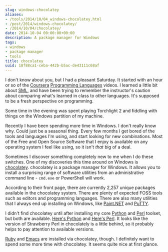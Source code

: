 ```yaml
---
slug: windows-chocolatey
aliases:
- /tools/2014/10/04_windows-chocolatey.html
- /post/2014/windows-chocolatey/
- /2014/10/04/chocolatey/
date: 2014-10-04 00:00:00+00:00
description: A package manager for Windows
tags:
- windows
- package manager
- tools
title: chocolatey
uuid: 18f88ca1-ceba-442b-b5ac-de43111c68af
---
```

[Programming Languages]: https://www.coursera.org/course/proglang/
[Coursera]: https://www.coursera.org/
[SML]: http://www.smlnj.org/

I don't know about you, but I had a pleasant Saturday. It started with
an hour or so of the [Coursera][] [Programming Languages][] videos. I
learned a little bit about [SML][], and have been trying to remember
the instructor's caution about comparing what's learned in class to
other languages. It's supposed to be a fresh perspective on
programming.
<!-- TEASER_END -->

Some time in the evening was spent playing Torchlight 2 and fiddling
with things on the Windows partition of my machine.

Recently I have been spending more time in Windows. I don't really
know why. Could just be a seasonal thing. Every few months I get bored
of the tools and languages I'm using, and start looking for new
combinations. Most of the Free and Open
Source Software that I enjoy is available on any operating system I
feel like using, so it isn't *that* big of a deal.

[chocolatey]: https://chocolatey.org/

Sometimes I discover something completely new to me when I do these
switches. One of my discoveries this time around on Windows is
[chocolatey][]. chocolatey is a package manager for Windows. It allows
you to install a surprising range of software utilities from an
administrative command line - `cmd.exe` or PowerShell will work.

[Paint.NET]: https://chocolatey.org/packages/paint.net/
[PuTTY]: https://chocolatey.org/packages/putty/

According to their front page, there are currently 2,257 unique
packages available in the chocolatey system. There are plenty of
expected FOSS tools such as editors and programming languages. There
are also many utilities that I always end up installing on Windows,
like [Paint.NET][] and [PuTTY][].

[Python]: https://www.python.org/
[Perl]: http://strawberryperl.com/
[Here's Python]: https://chocolatey.org/packages/python/
[Here's Perl]: https://chocolatey.org/packages/StrawberryPerl/

I didn't find chocolatey until after installing my core [Python][] and
[Perl][] toolset, but both are available. [Here's Python][] and
[Here's Perl][]. It looks like the version of Strawberry Perl in
chocolately is a little behind, so it probably helps to pay attention
to available versions.

[Ruby]: https://chocolatey.org/packages/ruby/
[Emacs]: https://chocolatey.org/packages/Emacs/

[Ruby][] and [Emacs][] are installed via chocolatey, though. I
definitely want to spend some more time with chocolatey. It seems
quite nice at first glance.